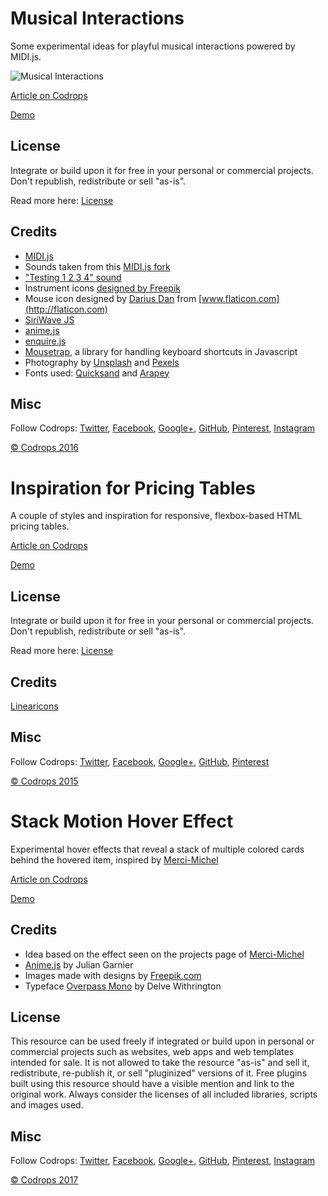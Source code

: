 # Musical Interactions

Some experimental ideas for playful musical interactions powered by MIDI.js.

![Musical Interactions](http://tympanus.net/codrops/wp-content/uploads/2016/12/MusicalInteractions_800x600.jpg)

[Article on Codrops](http://tympanus.net/codrops/?p=28980)

[Demo](http://tympanus.net/Development/MusicalInteractions/)

## License

Integrate or build upon it for free in your personal or commercial projects. Don't republish, redistribute or sell "as-is". 

Read more here: [License](http://tympanus.net/codrops/licensing/)

## Credits

- [MIDI.js](https://galactic.ink/midi-js/)
- Sounds taken from this [MIDI.js fork](https://github.com/gleitz/midi-js-soundfonts)
- ["Testing 1 2 3 4" sound](https://freesound.org/people/hgl/sounds/157781/)
- Instrument icons [designed by Freepik](http://www.freepik.com/free-vector/music-instruments-collection_939981.htm)
- Mouse icon designed by [Darius Dan](http://www.flaticon.com/free-icon/mouse_174016) from [www.flaticon.com](http://flaticon.com) 
- [SiriWave JS](https://github.com/caffeinalab/siriwavejs)
- [anime.js](http://anime-js.com/)
- [enquire.js](http://wicky.nillia.ms/enquire.js/)
- [Mousetrap](https://craig.is/killing/mice), a library for handling keyboard shortcuts in Javascript
- Photography by [Unsplash](https://unsplash.com/) and [Pexels](https://www.pexels.com)
- Fonts used: [Quicksand](https://fonts.google.com/specimen/Quicksand) and [Arapey](https://fonts.google.com/specimen/Arapey)

## Misc

Follow Codrops: [Twitter](http://www.twitter.com/codrops), [Facebook](http://www.facebook.com/pages/Codrops/159107397912), [Google+](https://plus.google.com/101095823814290637419), [GitHub](https://github.com/codrops), [Pinterest](http://www.pinterest.com/codrops/), [Instagram](https://www.instagram.com/codropsss/)

[© Codrops 2016](http://www.codrops.com)





# Inspiration for Pricing Tables

A couple of styles and inspiration for responsive, flexbox-based HTML pricing tables.

[Article on Codrops](http://tympanus.net/codrops/?p=25536)

[Demo](http://tympanus.net/Development/PricingTablesInspiration/)

## License

Integrate or build upon it for free in your personal or commercial projects. Don't republish, redistribute or sell "as-is". 

Read more here: [License](http://tympanus.net/codrops/licensing/)

## Credits

[Linearicons](https://linearicons.com/free)

## Misc

Follow Codrops: [Twitter](http://www.twitter.com/codrops), [Facebook](http://www.facebook.com/pages/Codrops/159107397912), [Google+](https://plus.google.com/101095823814290637419), [GitHub](https://github.com/codrops), [Pinterest](http://www.pinterest.com/codrops/)

[© Codrops 2015](http://www.codrops.com)





# Stack Motion Hover Effect

Experimental hover effects that reveal a stack of multiple colored cards behind the hovered item, inspired by [Merci-Michel](http://www.merci-michel.com/projects/)

[Article on Codrops](https://tympanus.net/codrops/?p=30373)

[Demo](http://tympanus.net/Development/StackMotionHoverEffects/)

## Credits

- Idea based on the effect seen on the projects page of [Merci-Michel](http://www.merci-michel.com/projects/)
- [Anime.js](http://anime-js.com/) by Julian Garnier
- Images made with designs by [Freepik.com](http://www.freepik.com/free-vector/new-year-party-brochure-with-colorful-geometric-shapes_997206.htm)
- Typeface [Overpass Mono](https://fonts.google.com/specimen/Overpass+Mono) by Delve Withrington


## License
This resource can be used freely if integrated or build upon in personal or commercial projects such as websites, web apps and web templates intended for sale. It is not allowed to take the resource "as-is" and sell it, redistribute, re-publish it, or sell "pluginized" versions of it. Free plugins built using this resource should have a visible mention and link to the original work. Always consider the licenses of all included libraries, scripts and images used.

## Misc

Follow Codrops: [Twitter](http://www.twitter.com/codrops), [Facebook](http://www.facebook.com/codrops), [Google+](https://plus.google.com/101095823814290637419), [GitHub](https://github.com/codrops), [Pinterest](http://www.pinterest.com/codrops/), [Instagram](https://www.instagram.com/codropsss/)

[© Codrops 2017](http://www.codrops.com)






